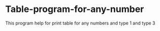 # Table-program-for-any-number
This program help for print table for any numbers and 
type 1 and type 3
